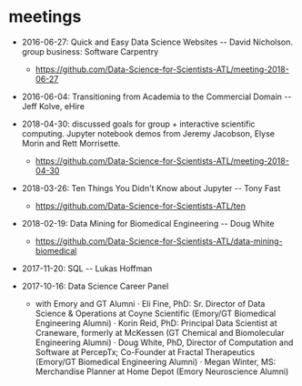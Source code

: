 # meetings

* 2016-06-27: Quick and Easy Data Science Websites -- David Nicholson. group business: Software Carpentry
  - https://github.com/Data-Science-for-Scientists-ATL/meeting-2018-06-27

* 2016-06-04: Transitioning from Academia to the Commercial Domain -- Jeff Kolve, eHire

* 2018-04-30: discussed goals for group + interactive scientific computing. Jupyter notebook demos from Jeremy Jacobson, Elyse Morin and Rett Morrisette.
  - https://github.com/Data-Science-for-Scientists-ATL/meeting-2018-04-30

* 2018-03-26: Ten Things You Didn't Know about Jupyter -- Tony Fast
  - https://github.com/Data-Science-for-Scientists-ATL/ten

* 2018-02-19: Data Mining for Biomedical Engineering -- Doug White
  - https://github.com/Data-Science-for-Scientists-ATL/data-mining-biomedical

* 2017-11-20: SQL -- Lukas Hoffman

* 2017-10-16: Data Science Career Panel
  - with Emory and GT Alumni
    · Eli Fine, PhD: Sr. Director of Data Science & Operations at Coyne Scientific (Emory/GT Biomedical Engineering Alumni)
    · Korin Reid, PhD: Principal Data Scientist at Craneware, formerly at McKessen (GT Chemical and Biomolecular Engineering Alumni)
    · Doug White, PhD, Director of Computation and Software at PercepTx; Co-Founder at Fractal Therapeutics (Emory/GT Biomedical Engineering Alumni)
    · Megan Winter, MS: Merchandise Planner at Home Depot (Emory Neuroscience Alumni)

